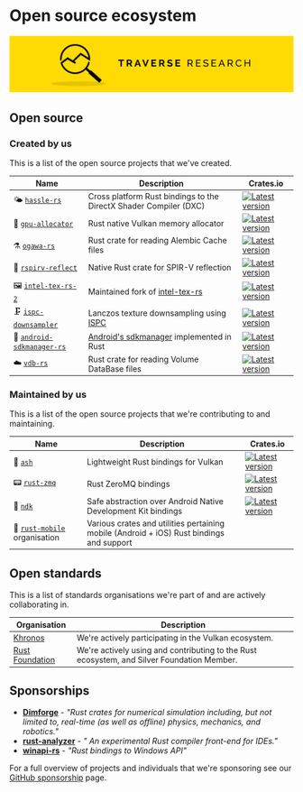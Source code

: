 # Open source ecosystem

[![Banner](banner.png)](https://traverseresearch.nl)

## Open source

### Created by us

This is a list of the open source projects that we've created.

Name | Description | Crates.io
--- | --- | ---
🌤 [`hassle-rs`](https://github.com/Traverse-Research/hassle-rs) | Cross platform Rust bindings to the DirectX Shader Compiler (DXC) | [![Latest version](https://img.shields.io/crates/v/hassle-rs.svg)](https://crates.io/crates/hassle-rs)
📒 [`gpu-allocator`](https://github.com/Traverse-Research/gpu-allocator) | Rust native Vulkan memory allocator | [![Latest version](https://img.shields.io/crates/v/gpu-allocator.svg)](https://crates.io/crates/gpu-allocator)
⚗ [`ogawa-rs`](https://github.com/Traverse-Research/ogawa-rs) | Rust crate for reading Alembic Cache files | [![Latest version](https://img.shields.io/crates/v/ogawa-rs.svg)](https://crates.io/crates/ogawa-rs)
🌋 [`rspirv-reflect`](https://github.com/Traverse-Research/rspirv-reflect) | Native Rust crate for SPIR-V reflection | [![Latest version](https://img.shields.io/crates/v/rspirv-reflect.svg)](https://crates.io/crates/rspirv-reflect)
🖼️ [`intel-tex-rs-2`](https://github.com/Traverse-Research/intel-tex-rs-2) | Maintained fork of [intel-tex-rs](https://github.com/gwihlidal/intel-tex-rs) | [![Latest version](https://img.shields.io/crates/v/intel_tex_2.svg)](https://crates.io/crates/intel_tex_2)
🗜️ [`ispc-downsampler`](https://github.com/Traverse-Research/ispc-downsampler) | Lanczos texture downsampling using [ISPC](https://github.com/Twinklebear/ispc-rs) | [![Latest version](https://img.shields.io/crates/v/ispc-downsampler.svg)](https://crates.io/crates/ispc-downsampler)
🤖 [`android-sdkmanager-rs`](https://github.com/Traverse-Research/android-sdkmanager-rs) | [Android's sdkmanager](https://developer.android.com/studio/command-line/sdkmanager) implemented in Rust | [![Latest version](https://img.shields.io/crates/v/android-sdkmanager-rs.svg)](https://crates.io/crates/android-sdkmanager-rs)
☁️️ [`vdb-rs`](https://github.com/Traverse-Research/vdb-rs) | Rust crate for reading Volume DataBase files | [![Latest version](https://img.shields.io/crates/v/vdb-rs.svg)](https://crates.io/crates/vdb-rs)

### Maintained by us

This is a list of the open source projects that we're contributing to and maintaining.

Name | Description | Crates.io
--- | --- | ---
💨 [`ash`](https://github.com/ash-rs/ash) | Lightweight Rust bindings for Vulkan | [![Latest version](https://img.shields.io/crates/v/ash.svg)](https://crates.io/crates/ash)
📟 [`rust-zmq`](https://github.com/erickt/rust-zmq) | Rust ZeroMQ bindings | [![Latest version](https://img.shields.io/crates/v/zmq.svg)](https://crates.io/crates/zmq)
🤖 [`ndk`](https://github.com/rust-mobile/ndk) | Safe abstraction over Android Native Development Kit bindings | [![Latest version](https://img.shields.io/crates/v/ndk.svg)](https://crates.io/crates/ndk)
🤖 [`rust-mobile`](https://github.com/rust-mobile) organisation | Various crates and utilities pertaining mobile (Android + iOS) Rust bindings and support |

## Open standards

This is a list of standards organisations we're part of and are actively collaborating in.

Organisation | Description
--- | ---
[Khronos](https://www.khronos.org/members/list) | We're actively participating in the Vulkan ecosystem.
[Rust Foundation](https://foundation.rust-lang.org/news/member-spotlight-traverse-research/) | We're actively using and contributing to the Rust ecosystem, and Silver Foundation Member.

## Sponsorships

* __[Dimforge](https://www.dimforge.com/)__ - _"Rust crates for numerical simulation including, but not limited to, real-time (as well as offline) physics, mechanics, and robotics."_
* __[rust-analyzer](https://github.com/rust-analyzer/rust-analyzer)__ - _" An experimental Rust compiler front-end for IDEs."_
* __[winapi-rs](https://github.com/retep998/winapi-rs)__ - _"Rust bindings to Windows API"_

For a full overview of projects and individuals that we're sponsoring see our [GitHub sponsorship](https://github.com/orgs/Traverse-Research/sponsoring) page.
